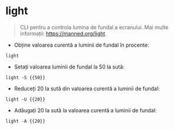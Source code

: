 # light

> CLI pentru a controla lumina de fundal a ecranului.
> Mai multe informații: <https://manned.org/light>.

- Obține valoarea curentă a luminii de fundal în procente:

`light`

- Setați valoarea luminii de fundal la 50 la sută:

`light -S {{50}}`

- Reduceți 20 la sută din valoarea curentă a luminii de fundal:

`light -U {{20}}`

- Adăugați 20 la sută la valoarea curentă a luminii de fundal:

`light -A {{20}}`
